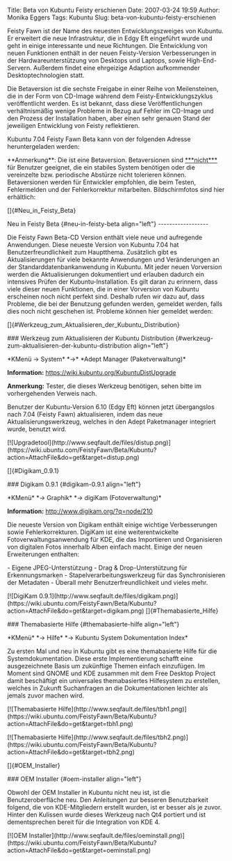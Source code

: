Title: Beta von Kubuntu Feisty erschienen
Date: 2007-03-24 19:59
Author: Monika Eggers
Tags: Kubuntu
Slug: beta-von-kubuntu-feisty-erschienen

Feisty Fawn ist der Name des neuesten Entwicklungszweiges von Kubuntu.
Er erweitert die neue Infrastruktur, die in Edgy Eft eingeführt wurde
und geht in einige interessante und neue Richtungen. Die Entwicklung von
neuen Funktionen enthält in der neuen Feisty-Version Verbesserungen in
der Hardwareunterstützung von Desktops und Laptops, sowie
High-End-Servern. Außerdem findet eine ehrgeizige Adaption aufkommender
Desktoptechnologien statt.

</p>
<!--break--><!--break-->

Die Betaversion ist die sechste Freigabe in einer Reihe von
Meilensteinen, die in der Form von CD-Image während dem
Feisty-Entwicklungszyklus veröffentlicht werden. Es ist bekannt, dass
diese Veröffentlichungen verhältnismäßig wenige Probleme in Bezug auf
Fehler im CD-Image und den Prozess der Installation haben, aber einen
sehr genauen Stand der jeweiligen Entwicklung von Feisty reflektieren.

</p>
<div align="left">

</div>

</p>
Kubuntu 7.04 Feisty Fawn Beta kann von der folgenden Adresse
heruntergeladen werden:
<http://cdimage.ubuntu.com/kubuntu/releases/feisty/>

</p>
<div align="left">

</div>

</p>
**Anmerkung**: Die ist eine Betaversion. Betaversionen sind
<u>***nicht***</u> für Benutzer geeignet, die ein stabiles System
benötigen oder die vereinzelte bzw. periodische Abstürze nicht
tolerieren können. Betaversionen werden für Entwickler empfohlen, die
beim Testen, Fehlermelden und der Fehlerkorrektur mitarbeiten.
Bildschirmfotos sind hier erhältlich:
<http://shots.linuxquestions.org/index.php?os=Kubuntu>

</p>
</p>
<div align="left">

[]{#Neu_in_Feisty_Beta}

</div>

</p>
Neu in Feisty Beta {#neu-in-feisty-beta align="left"}
------------------

</p>
<div align="left">

</div>

</p>
Die Feisty Fawn Beta-CD Version enthält viele neue und aufregende
Anwendungen. Diese neueste Version von Kubuntu 7.04 hat
Benutzerfreundlichkeit zum Hauptthema. Zusätzlich gibt es
Aktualisierungen für viele bekannte Anwendungen und Veränderungen an der
Standarddatenbankanwendung in Kubuntu. Mit jeder neuen Vorversion werden
die Aktualisierungen dokumentiert und erlauben dadurch ein intensives
Prüfen der Kubuntu-Installation. Es gilt daran zu erinnern, dass viele
dieser neuen Funktionen, die in einer Vorversion von Kubuntu erscheinen
noch nicht perfekt sind. Deshalb rufen wir dazu auf, dass Probleme, die
bei der Benutzung gefunden werden, gemeldet werden, falls dies noch
nicht geschehen ist. Probleme können hier gemeldet werden:
<https://launchpad.net/distros/ubuntu/+filebug>

</p>
<div align="left">

[]{#Werkzeug_zum_Aktualisieren_der_Kubuntu_Distribution}

</div>

</p>
### Werkzeug zum Aktualisieren der Kubuntu Distribution {#werkzeug-zum-aktualisieren-der-kubuntu-distribution align="left"}

</p>
<div align="left">

</div>

</p>
*KMenü → System* *→* *Adept Manager (Paketverwaltung)*  

**Information:** <https://wiki.kubuntu.org/KubuntuDistUpgrade>  

**Anmerkung:** Tester, die dieses Werkzeug benötigen, sehen bitte im
vorhergehenden Verweis nach.

</p>
<div align="left">

</div>

</p>
Benutzer der Kubuntu-Version 6.10 (Edgy Eft) können jetzt übergangslos
nach 7.04 (Feisty Fawn) aktualisieren, indem das neue
Aktualisierungswerkzeug, welches in den Adept Paketmanager integriert
wurde, benutzt wird.

</p>
<div align="left">

</div>

</p>
[![Upgradetool](http://www.seqfault.de/files/distup.png)](https://wiki.ubuntu.com/FeistyFawn/Beta/Kubuntu?action=AttachFile&do=get&target=distup.png)

</p>
<div align="left">

[]{#Digikam_0.9.1}

</div>

</p>
### Digikam 0.9.1 {#digikam-0.9.1 align="left"}

</p>
<div align="left">

</div>

</p>
*KMenü* *→ Graphik* *→ digiKam (Fotoverwaltung)*  

**Information:** <http://www.digikam.org/?q=node/210>

</p>
<div align="left">

</div>

</p>
Die neueste Version von Digikam enthält einige wichtige Verbesserungen
sowie Fehlerkorrekturen. DigiKam ist eine weiterentwickelte
Fotoverwaltungsanwendung für KDE, die das Importieren und Organisieren
von digitalen Fotos innerhalb Alben einfach macht. Einige der neuen
Erweiterungen enthalten:

</p>
<div align="left">

</p>
-   Eigene JPEG-Unterstützung
-   Drag & Drop-Unterstützung für Erkennungsmarken
-   Stapelverarbeitungswerkzeug für das Synchronisieren der Metadaten
-   Überall mehr Benutzerfreundlichkeit und vieles mehr.

</p>
[![DigiKam
0.9.1](http://www.seqfault.de/files/digikam.png)](https://wiki.ubuntu.com/FeistyFawn/Beta/Kubuntu?action=AttachFile&do=get&target=digikam.png)
[]{#Themabasierte_Hilfe}

</div>

</p>
### Themabasierte Hilfe {#themabasierte-hilfe align="left"}

</p>
<div align="left">

</div>

</p>
*KMenü* *→ Hilfe* *→ Kubuntu System Dokumentation Index*

</p>
<div align="left">

</div>

</p>
Zu ersten Mal und neu in Kubuntu gibt es eine themabasierte Hilfe für
die Systemdokumentation. Diese erste Implementierung schafft eine
ausgezeichnete Basis um zukünftige Themen einfach einzufügen. Im Moment
sind GNOME und KDE zusammen mit dem Free Desktop Project damit
beschäftigt ein universales themabasiertes Hilfesystem zu erstellen,
welches in Zukunft Suchanfragen an die Dokumentationen leichter als
jemals zuvor machen wird.

</p>
<div align="left">

</p>
<p>

</div>

</p>
[![Themabasierte
Hilfe](http://www.seqfault.de/files/tbh1.png)](https://wiki.ubuntu.com/FeistyFawn/Beta/Kubuntu?action=AttachFile&do=get&target=tbh1.png)

</p>
<div align="left">

</div>

</p>
[![Themabasierte
Hilfe](http://www.seqfault.de/files/tbh2.png)](https://wiki.ubuntu.com/FeistyFawn/Beta/Kubuntu?action=AttachFile&do=get&target=tbh2.png)

</p>
<div align="left">

[]{#OEM_Installer}

</div>

</p>
### OEM Installer {#oem-installer align="left"}

</p>
<div align="left">

</div>

</p>
Obwohl der OEM Installer in Kubuntu nicht neu ist, ist die
Benutzeroberfläche neu. Den Anleitungen zur besseren Benutzbarkeit
folgend, die von KDE-Mitgliedern erstellt wurden, ist er besser als je
zuvor. Hinter den Kulissen wurde dieses Werkzeug nach Qt4 portiert und
ist dementsprechen bereit für die Integration von KDE 4.

</p>
<div align="left">

</div>

</p>
[![OEM
Installer](http://www.seqfault.de/files/oeminstall.png)](https://wiki.ubuntu.com/FeistyFawn/Beta/Kubuntu?action=AttachFile&do=get&target=oeminstall.png)

</p>


